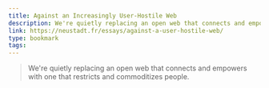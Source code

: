 ```yaml
---
title: Against an Increasingly User-Hostile Web
description: We're quietly replacing an open web that connects and empowers with one that restricts and commoditizes people. We need to stop it.
link: https://neustadt.fr/essays/against-a-user-hostile-web/
type: bookmark
tags:
---
```


> We're quietly replacing an open web that connects and empowers with one that restricts and commoditizes people.
